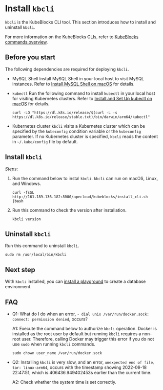 # Install `kbcli`

`kbcli` is the KubeBlocks CLI tool. This section introduces how to install and uninstall `kbcli`. 

For more information on the KubeBlocks CLIs, refer to [KubeBlocks commands overview](../cli/kubeblocks_commands_overview.md).

## Before you start

The following dependencies are required for deploying `kbcli`.

- MySQL Shell
  Install MySQL Shell in your local host to visit MySQL instances. Refer to [Install MySQL Shell on macOS](https://dev.mysql.com/doc/mysql-shell/8.0/en/mysql-shell-install-macos-quick.html) for details.

- `kubectl`
  Run the following command to install `kubectl` in your local host for visiting Kubernetes clusters. Refer to [Install and Set Up kubectl on macOS](https://kubernetes.io/docs/tasks/tools/install-kubectl-macos/) for details.

    ```
    curl -LO "https://dl.k8s.io/release/$(curl -L -s https://dl.k8s.io/release/stable.txt)/bin/darwin/arm64/kubectl"
    ```

- Kubernetes cluster
  `kbcli` visits a Kubernetes cluster which can be specified by the `kubeconfig` condition variable or the `kubeconfig` parameter. If no Kubernetes cluster is specified, `kbcli` reads the content in `~/.kube/config` file by default.

## Install `kbcli`

_Steps_:
1. Run the command below to instal `kbcli`. `kbcli` can run on macOS, Linux, and Windows.

    ```
    curl -fsSL http://161.189.136.182:8000/apecloud/kubeblocks/install_cli.sh |bash    
    ```

2. Run this command to check the version after installation.
   ```
   kbcli version
   ```

## Uninstall `kbcli`

Run this command to uninstall `kbcli`.

```
sudo rm /usr/local/bin/kbcli
```

## Next step

With `kbcli` installed, you can [install a playground](install_playground.md) to create a database environment.


## FAQ

- Q1: What do I do when an error, `- dial unix /var/run/docker.sock: connect: permission denied`, occurs?
  
  A1: 
  Execute the command below to authorize `kbcli` operation. 
  Docker is installed as the root user by default but running `kbcli` requires a non-root user. Therefore, calling Docker may trigger this error if you do not use `sudo` when running `kbcli` commands.

  ```
  sudo chown user_name /var/run/docker.sock
  ```

- Q2: Installing `kbcli` is very slow, and an error, `unexpected end of file，tar: linux-arm64`, occurs with the timestamp showing 2022-09-18 22:47:51, which is 406436.949402453s earlier than the current time.
  
  A2:
  Check whether the system time is set correctly.